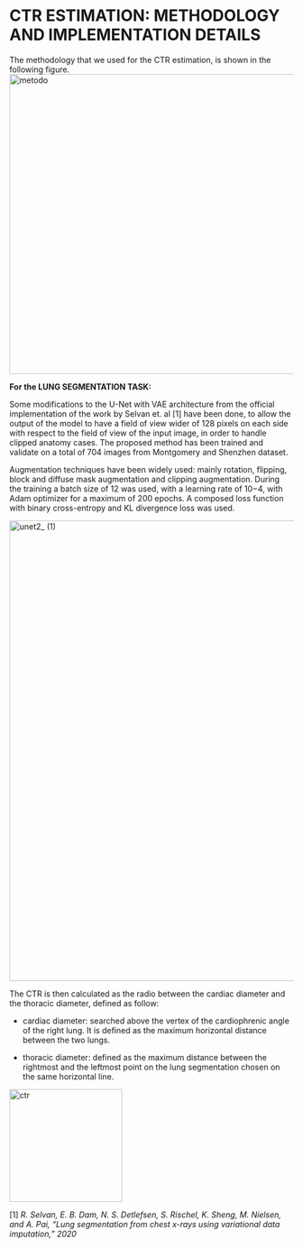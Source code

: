 # CTR ESTIMATION: METHODOLOGY AND IMPLEMENTATION DETAILS
The methodology that we used for the CTR estimation, is shown in the following figure.
<img width="532" alt="metodo" src="https://user-images.githubusercontent.com/94172910/209103139-a995ffed-fa8e-43ed-8a92-85f2cec41de6.PNG">

**For the LUNG SEGMENTATION TASK:**

Some modifications to the U-Net with VAE architecture from the official implementation of the work by Selvan et. al [1] have been done, to allow the output of the
model to have a field of view wider of 128 pixels on each side with respect to the field of view of the input image, in order to handle clipped anatomy cases. The proposed method has been trained and validate on a total of 704 images from Montgomery and Shenzhen dataset.

Augmentation techniques have been widely used: mainly rotation, flipping, block and diffuse mask augmentation and clipping augmentation.
During the training a batch size of 12 was used, with a learning rate of 10−4, with Adam optimizer for a maximum of 200 epochs. A composed loss function with binary cross-entropy and KL divergence loss was used. 

<img width="817" alt="unet2_ (1)" src="https://user-images.githubusercontent.com/94172910/209103761-8d7a2fb4-4d96-4cb0-a8b8-96536c8e177e.PNG">

The CTR is then calculated as the radio between the cardiac diameter and the thoracic diameter, defined as follow:

- cardiac diameter: searched above the vertex of the cardiophrenic angle of the right lung. It is defined as the maximum horizontal distance between the two lungs.

- thoracic diameter: defined as the maximum distance between the rightmost and the leftmost point on the lung segmentation chosen on the same horizontal line.


<img width="200" alt="ctr" src="https://user-images.githubusercontent.com/94172910/209111151-bce86648-7cd3-422f-a1c1-7969a8c149df.png">


[1] _R. Selvan, E. B. Dam, N. S. Detlefsen, S. Rischel, K. Sheng, M. Nielsen,
and A. Pai, “Lung segmentation from chest x-rays using variational data
imputation,” 2020_
